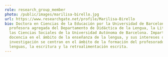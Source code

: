 ```yaml
---
role: research_group_member
photo: /public/images/marilisa-birello.jpg
url: https://www.researchgate.net/profile/Marilisa-Birello
bio: Doctora en Ciencias de la Educación por la Universidad de Barcelona y
  profesora agregada del Departamento de Didáctica de la Lengua, la Literatura y
  las Ciencias Sociales de la Universidad Autónoma de Barcelona. Imparte
  docencia en el ámbito de la enseñanza de la lengua, y sus intereses de
  investigación se centran en el ámbito de la formación del profesorado de
  lenguas, la escritura y la retroalimentación escrita.
---
```

